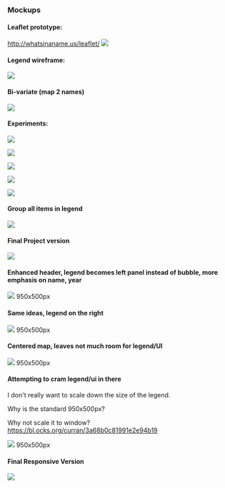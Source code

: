 ### Mockups

#### Leaflet prototype:

http://whatsinaname.us/leaflet/
![](http://storage3.static.itmages.com/i/17/0911/h_1505101581_7314008_10493da923.png "")

#### Legend wireframe:

![](http://storage3.static.itmages.com/i/17/0911/h_1505097386_1540974_fef790703f.png "")

#### Bi-variate (map 2 names)

![](http://storage1.static.itmages.com/i/17/0911/h_1505096468_4092358_b48c0cd0bd.png "")

#### Experiments:

![](http://storage2.static.itmages.com/i/17/0911/h_1505096535_3247971_aa76d0e156.png "")

![](http://storage3.static.itmages.com/i/17/0911/h_1505096576_9497553_1b96437af9.png "")

![](http://storage1.static.itmages.com/i/17/0911/h_1505096986_5526102_dbae722e6d.png "")

![](http://storage3.static.itmages.com/i/17/0911/h_1505097046_2645969_c83f97308e.png "")

![](http://storage5.static.itmages.com/i/17/0911/h_1505097554_9759760_2522635eb1.png "")

#### Group all items in legend

![](http://storage5.static.itmages.com/i/17/0929/h_1506712374_2625729_1106264add.png "")

#### Final Project version

![](http://storage8.static.itmages.com/i/17/0929/h_1506712476_6869058_3f9c5e569d.png "")

#### Enhanced header, legend becomes left panel instead of bubble, more emphasis on name, year

![](http://storage1.static.itmages.com/i/17/0929/h_1506712577_9338285_ad7bf74548.png "")
950x500px

#### Same ideas, legend on the right

![](http://storage2.static.itmages.com/i/17/0929/h_1506712783_5767851_47beaab0c9.png "")
950x500px

#### Centered map, leaves not much room for legend/UI

![](http://storage9.static.itmages.com/i/17/0929/h_1506712861_4520160_77e7669bf1.png "")
950x500px

#### Attempting to cram legend/ui in there

I don't really want to scale down the size of the legend.

Why is the standard 950x500px?

Why not scale it to window?
https://bl.ocks.org/curran/3a68b0c81991e2e94b19

![](http://storage2.static.itmages.com/i/17/0929/h_1506713037_2577697_3341139440.png "")
950x500px

#### Final Responsive Version

![](https://media.giphy.com/media/3ohhwAVbkam4Wv7rcQ/giphy.gif "")
